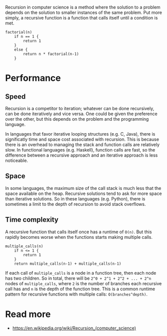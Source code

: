 Recursion in computer science is a method where the solution to a problem depends on the solution to smaller instances of the same problem. Put more simply, a recursive function is a function that calls itself until a condition is met.

```
factorial(n)
    if n == 1 {
        return 1
    }
    else {
        return n * factorial(n-1)
    }
```

# Performance

## Speed

Recursion is a competitor to iteration; whatever can be done recursively, can be done iteratively and vice versa. One could be given the preference over the other, but this depends on the problem and the programming language. 

In languages that favor iterative looping structures (e.g. C, Java), there is significatly time and space cost associated with recursion. This is because there is an overhead to managing the stack and function calls are relatively slow. In functional languages (e.g. Haskell), function calls are fast, so the difference between a recursive approach and an iterative approach is less noticeable. 

## Space

In some languages, the maximum size of the call stack is much less that the space available on the heap. Recursive solutions tend to ask for more space than iterative solutions. So in these languages (e.g. Python), there is sometimes a limit to the depth of recursion to avoid stack overflows.

## Time complexity

A recursive function that calls itself once has a runtime of `O(n)`. But this rapidly becomes worse when the functions starts making multiple calls. 

```
multiple_calls(n)
    if n <= 1 {
        return 1
    }
    return multiple_calls(n-1) + multiple_calls(n-1)
```

If each call of `multiple_calls` is a node in a function tree, then each node has two children. So in total, there will be `2^0 + 2^1 + 2^2 + ... + 2^n` nodes of `multiple_calls`, where `2` is the number of branches each recursive call has and `n` is the depth of the function tree. This is a common runtime pattern for recursive functions with multiple calls: `O(branches^depth)`.

# Read more

* https://en.wikipedia.org/wiki/Recursion_(computer_science)
